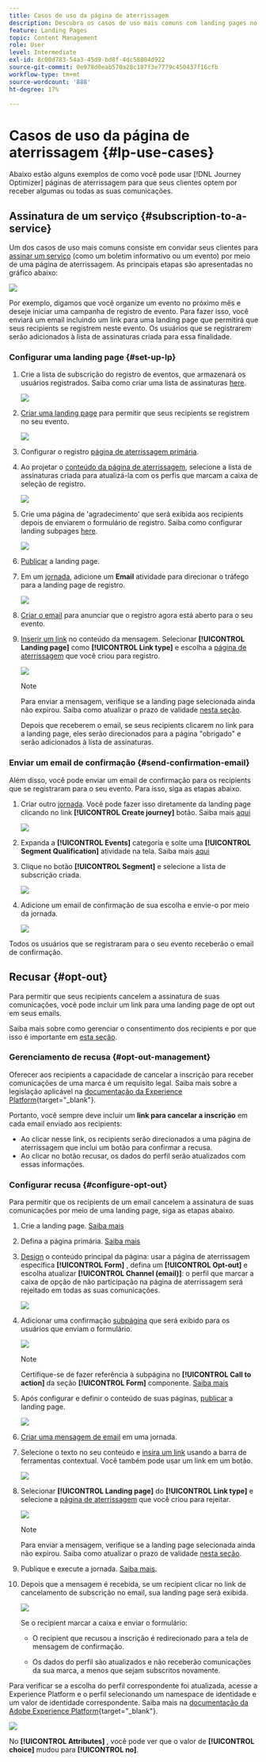 ```yaml
---
title: Casos de uso da página de aterrissagem
description: Descubra os casos de uso mais comuns com landing pages no Journey Optimizer
feature: Landing Pages
topic: Content Management
role: User
level: Intermediate
exl-id: 8c00d783-54a3-45d9-bd8f-4dc58804d922
source-git-commit: 0e978d0eab570a28c187f3e7779c450437f16cfb
workflow-type: tm+mt
source-wordcount: '888'
ht-degree: 17%

---
```


# Casos de uso da página de aterrissagem {#lp-use-cases}

Abaixo estão alguns exemplos de como você pode usar [!DNL Journey Optimizer] páginas de aterrissagem para que seus clientes optem por receber algumas ou todas as suas comunicações.

## Assinatura de um serviço {#subscription-to-a-service}

Um dos casos de uso mais comuns consiste em convidar seus clientes para [assinar um serviço](subscription-list.md) (como um boletim informativo ou um evento) por meio de uma página de aterrissagem. As principais etapas são apresentadas no gráfico abaixo:

![](assets/lp_subscription-uc.png)

Por exemplo, digamos que você organize um evento no próximo mês e deseje iniciar uma campanha de registro de evento<!--to keep your customers that are interested updated on that event-->. Para fazer isso, você enviará um email incluindo um link para uma landing page que permitirá que seus recipients se registrem neste evento. Os usuários que se registrarem serão adicionados à lista de assinaturas criada para essa finalidade.

### Configurar uma landing page {#set-up-lp}

1. Crie a lista de subscrição do registro de eventos, que armazenará os usuários registrados. Saiba como criar uma lista de assinaturas [here](subscription-list.md#define-subscription-list).

   ![](assets/lp_subscription-uc-list.png)

1. [Criar uma landing page](create-lp.md) para permitir que seus recipients se registrem no seu evento.

   ![](assets/lp_create-lp-details.png)

1. Configurar o registro [página de aterrissagem primária](create-lp.md#configure-primary-page).

1. Ao projetar o [conteúdo da página de aterrissagem](design-lp.md), selecione a lista de assinaturas criada para atualizá-la com os perfis que marcam a caixa de seleção de registro.

   ![](assets/lp_subscription-uc-lp-list.png)

1. Crie uma página de &#39;agradecimento&#39; que será exibida aos recipients depois de enviarem o formulário de registro. Saiba como configurar landing subpages [here](create-lp.md#configure-subpages).

   ![](assets/lp_subscription-uc-thanks.png)

1. [Publicar](create-lp.md#publish) a landing page.

1. Em um [jornada](../building-journeys/journey.md), adicione um **Email** atividade para direcionar o tráfego para a landing page de registro.

   ![](assets/lp_subscription-uc-journey.png)

1. [Criar o email](../messages/get-started-content.md) para anunciar que o registro agora está aberto para o seu evento.

1. [Inserir um link](../design/message-tracking.md#insert-links) no conteúdo da mensagem. Selecionar **[!UICONTROL Landing page]** como **[!UICONTROL Link type]** e escolha a [página de aterrissagem](create-lp.md#configure-primary-page) que você criou para registro.

   ![](assets/lp_subscription-uc-link.png)

   >[!NOTE]
   >
   >Para enviar a mensagem, verifique se a landing page selecionada ainda não expirou. Saiba como atualizar o prazo de validade [nesta seção](create-lp.md#configure-primary-page).

   Depois que receberem o email, se seus recipients clicarem no link para a landing page, eles serão direcionados para a página &quot;obrigado&quot; e serão adicionados à lista de assinaturas.

### Enviar um email de confirmação {#send-confirmation-email}

Além disso, você pode enviar um email de confirmação para os recipients que se registraram para o seu evento. Para isso, siga as etapas abaixo.

1. Criar outro [jornada](../building-journeys/journey.md). Você pode fazer isso diretamente da landing page clicando no link **[!UICONTROL Create journey]** botão. Saiba mais [aqui](create-lp.md#configure-primary-page)

   ![](assets/lp_subscription-uc-create-journey.png)

1. Expanda a **[!UICONTROL Events]** categoria e solte uma **[!UICONTROL Segment Qualification]** atividade na tela. Saiba mais [aqui](../building-journeys/segment-qualification-events.md)

1. Clique no botão **[!UICONTROL Segment]** e selecione a lista de subscrição criada.

   ![](assets/lp_subscription-uc-confirm-journey.png)

1. Adicione um email de confirmação de sua escolha e envie-o por meio da jornada.

   ![](assets/lp_subscription-uc-confirm-email.png)

Todos os usuários que se registraram para o seu evento receberão o email de confirmação.

<!--The event registration's subscription list tracks the profiles who registered and you can send them targeted event updates.-->

## Recusar {#opt-out}

Para permitir que seus recipients cancelem a assinatura de suas comunicações, você pode incluir um link para uma landing page de opt out em seus emails.

Saiba mais sobre como gerenciar o consentimento dos recipients e por que isso é importante em [esta seção](../messages/consent.md).

### Gerenciamento de recusa {#opt-out-management}

Oferecer aos recipients a capacidade de cancelar a inscrição para receber comunicações de uma marca é um requisito legal. Saiba mais sobre a legislação aplicável na [documentação da Experience Platform](https://experienceleague.adobe.com/docs/experience-platform/privacy/regulations/overview.html?lang=pt-BR#regulations){target=&quot;_blank&quot;}.

Portanto, você sempre deve incluir um **link para cancelar a inscrição** em cada email enviado aos recipients:

* Ao clicar nesse link, os recipients serão direcionados a uma página de aterrissagem que inclui um botão para confirmar a recusa.
* Ao clicar no botão recusar, os dados do perfil serão atualizados com essas informações.

### Configurar recusa {#configure-opt-out}

Para permitir que os recipients de um email cancelem a assinatura de suas comunicações por meio de uma landing page, siga as etapas abaixo.

1. Crie a landing page. [Saiba mais](create-lp.md)

1. Defina a página primária. [Saiba mais](create-lp.md#configure-primary-page)

1. [Design](design-lp.md) o conteúdo principal da página: usar a página de aterrissagem específica **[!UICONTROL Form]** , defina um **[!UICONTROL Opt-out]** e escolha atualizar **[!UICONTROL Channel (email)]**: o perfil que marcar a caixa de opção de não participação na página de aterrissagem será rejeitado em todas as suas comunicações.

   ![](assets/lp_opt-out-primary-lp.png)

   <!--You can also build your own landing page and host it on the third-party system of your choice.-->

1. Adicionar uma confirmação [subpágina](create-lp.md#configure-subpages) que será exibido para os usuários que enviam o formulário.

   ![](assets/lp_opt-out-subpage.png)

   >[!NOTE]
   >
   >Certifique-se de fazer referência à subpágina no **[!UICONTROL Call to action]** da seção **[!UICONTROL Form]** componente. [Saiba mais](design-lp.md)

1. Após configurar e definir o conteúdo de suas páginas, [publicar](create-lp.md#publish) a landing page.

   ![](assets/lp_opt-out-publish.png)

1. [Criar uma mensagem de email](../messages/get-started-content.md) em uma jornada.

1. Selecione o texto no seu conteúdo e [insira um link](../design/message-tracking.md#insert-links) usando a barra de ferramentas contextual. Você também pode usar um link em um botão.

   ![](assets/lp_opt-out-insert-link.png)

1. Selecionar **[!UICONTROL Landing page]** do **[!UICONTROL Link type]** e selecione a [página de aterrissagem](create-lp.md#configure-primary-page) que você criou para rejeitar.

   ![](assets/lp_opt-out-landing-page.png)

   >[!NOTE]
   >
   >Para enviar a mensagem, verifique se a landing page selecionada ainda não expirou. Saiba como atualizar o prazo de validade [nesta seção](create-lp.md#configure-primary-page).

1. Publique e execute a jornada. [Saiba mais](../building-journeys/journey.md).

1. Depois que a mensagem é recebida, se um recipient clicar no link de cancelamento de subscrição no email, sua landing page será exibida.

   ![](assets/lp_opt-out-submit-form.png)

   Se o recipient marcar a caixa e enviar o formulário:

   * O recipient que recusou a inscrição é redirecionado para a tela de mensagem de confirmação.

   * Os dados do perfil são atualizados e não receberão comunicações da sua marca, a menos que sejam subscritos novamente.

Para verificar se a escolha do perfil correspondente foi atualizada, acesse a Experience Platform e o perfil selecionando um namespace de identidade e um valor de identidade correspondente. Saiba mais na [documentação da Adobe Experience Platform](https://experienceleague.adobe.com/docs/experience-platform/profile/ui/user-guide.html?lang=pt-BR#getting-started){target=&quot;_blank&quot;}.

![](assets/lp_opt-out-profile-choice.png)

No **[!UICONTROL Attributes]** , você pode ver que o valor de **[!UICONTROL choice]** mudou para **[!UICONTROL no]**.

<!--

### Other ways to opt out

You can also enable your recipients to unsubscribe whithout using landing pages.

* **One-click opt-out**

    You can add a one-click opt-out link into your email content. This will enable your recipients to quickly unsubscribe from your communications, without being redirected to a landing page where they need to confirm opting out. [Learn more](../messages/consent.md#one-click-opt-out-link)

* **Unsubscribe link in header**

    If the recipients' email client supports displaying an unsubscribe link in the email header, emails sent with [!DNL Journey Optimizer] automatically include this link. [Learn more](../messages/consent.md#unsubscribe-header)
-->
